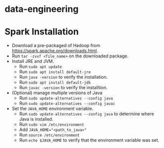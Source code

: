 # data-engineering


# Spark Installation
- Download a pre-packaged of Hadoop from https://spark.apache.org/downloads.html.
- Run `tar -zvxf <file_name>` on the downloaded package.
- Install JRE and JVM.
  - Run `sudo apt update`
  - Run `sudo apt install default-jre`
  - Run `java -version` to verify the installation.
  - Run `sudo apt install default-jdk`
  - Run `javac -version` to verify the installtion.
- (Optional) manage multiple versions of Java
  - Run `sudo update-alternatives --config java`
  - Run `sudo update-alternatives --config javac`
- Set the `JAVA_HOME` environment variable.
  - Run `sudo update-alternatives --config java` to determine where Java is installed.
  - Run `sudo vim /etc/environment`
  - Add `JAVA_HOME="<path_to_java>"`
  - Run `source /etc/environment`
  - Run `echo $JAVA_HOME` to verify that the environment variable was set.
